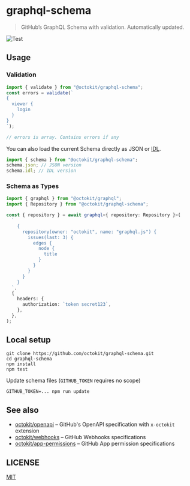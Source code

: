 # graphql-schema

> GitHub’s GraphQL Schema with validation. Automatically updated.

![Test](https://github.com/octokit/graphql-schema/workflows/Test/badge.svg)

## Usage

### Validation

```js
import { validate } from "@octokit/graphql-schema";
const errors = validate(`
{
  viewer {
    login
  }
}
`);

// errors is array. Contains errors if any
```

You can also load the current Schema directly as JSON or [IDL](https://en.wikipedia.org/wiki/Interface_description_language).

```js
import { schema } from "@octokit/graphql-schema";
schema.json; // JSON version
schema.idl; // IDL version
```

### Schema as Types

```ts
import { graphql } from "@octokit/graphql";
import { Repository } from "@octokit/graphql-schema";

const { repository } = await graphql<{ repository: Repository }>(
  `
    {
      repository(owner: "octokit", name: "graphql.js") {
        issues(last: 3) {
          edges {
            node {
              title
            }
          }
        }
      }
    }
  `,
  {
    headers: {
      authorization: `token secret123`,
    },
  },
);
```

## Local setup

```
git clone https://github.com/octokit/graphql-schema.git
cd graphql-schema
npm install
npm test
```

Update schema files (`GITHUB_TOKEN` requires no scope)

```
GITHUB_TOKEN=... npm run update
```

## See also

- [octokit/openapi](https://github.com/octokit/openapi) – GitHub's OpenAPI specification with `x-octokit` extension
- [octokit/webhooks](https://github.com/octokit/webhooks) – GitHub Webhooks specifications
- [octokit/app-permissions](https://github.com/octokit/app-permissions) – GitHub App permission specifications

## LICENSE

[MIT](LICENSE.md)

